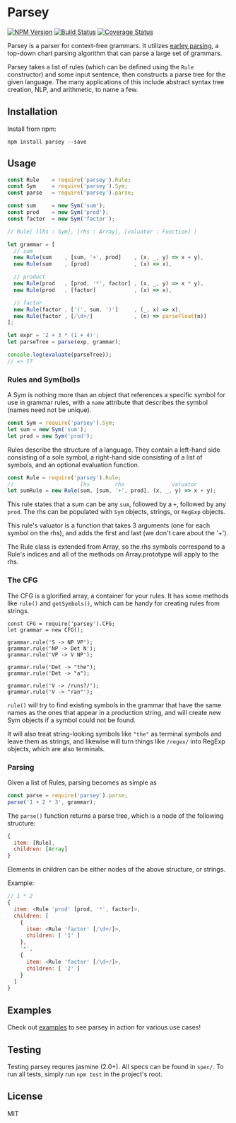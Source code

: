 
# Parsey
[![NPM Version][npm-image]][npm-url]
[![Build Status][travis-image]][travis-url]
[![Coverage Status][coveralls-image]][coveralls-url]

Parsey is a parser for context-free grammars. It utilizes
[earley parsing](https://www.wikiwand.com/en/Earley_parser), a top-down chart
parsing algorithm that can parse a large set of grammars.

Parsey takes a list of rules (which can be defined using the `Rule` constructor)
and some input sentence, then constructs a parse tree for the given language.
The many applications of this include abstract syntax tree creation, NLP, and
arithmetic, to name a few.


## Installation
Install from npm:
```
npm install parsey --save
```


## Usage
```javascript
const Rule    = require('parsey').Rule;
const Sym     = require('parsey').Sym;
const parse   = require('parsey').parse;

const sum     = new Sym('sum');
const prod    = new Sym('prod');
const factor  = new Sym('factor');

// Rule( [lhs : Sym], [rhs : Array], [valuator : Function] )

let grammar = [
  // sum
  new Rule(sum    , [sum, '+', prod]    , (x, _, y) => x + y),
  new Rule(sum    , [prod]              , (x) => x),

  // product
  new Rule(prod   , [prod, '*', factor] , (x, _, y) => x * y),
  new Rule(prod   , [factor]            , (x) => x),

  // factor
  new Rule(factor , ['(', sum, ')']     , (_, x) => x),
  new Rule(factor , [/\d+/]             , (n) => parseFloat(n))
];

let expr = '2 + 3 * (1 + 4)';
let parseTree = parse(exp, grammar);

console.log(evaluate(parseTree));
// => 17
```


### Rules and Sym(bol)s
A Sym is nothing more than an object that references a specific symbol for use
in grammar rules, with a `name` attribute that describes the symbol (names need
not be unique).

```javascript
const Sym = require('parsey').Sym;
let sum = new Sym('sum');
let prod = new Sym('prod');
```

Rules describe the structure of a language. They contain a left-hand side
consisting of a sole symbol, a right-hand side consisting of a list of symbols,
and an optional evaluation function.

```javascript
const Rule = require('parsey').Rule;
//                     lhs        rhs               valuator
let sumRule = new Rule(sum, [sum, '+', prod], (x, _, y) => x + y);
```

This rule states that a sum can be any `sum`, followed by a `+`, followed by
any `prod`. The rhs can be populated with `Sym` objects, strings, or `RegExp`
objects.

This rule's valuator is a function that takes 3 arguments (one for each symbol
on the rhs), and adds the first and last (we don't care about the '+').

The Rule class is extended from Array, so the rhs symbols correspond to a Rule's
indices and all of the methods on Array.prototype will apply to the rhs.


### The CFG
The CFG is a glorified array, a container for your rules. It has some methods
like `rule()` and `getSymbols()`, which can be handy for creating rules from
strings.

```javascsript
const CFG = require('parsey').CFG;
let grammar = new CFG();

grammar.rule('S -> NP VP');
grammar.rule('NP -> Det N');
grammar.rule('VP -> V NP');

grammar.rule('Det -> "the");
grammar.rule('Det -> "a");

grammar.rule('V -> /runs?/');
grammar.rule('V -> "ran"');
```

`rule()` will try to find existing symbols in the grammar that have the same
names as the ones that appear in a production string, and will create new Sym
objects if a symbol could not be found.

It will also treat string-looking symbols like `"the"` as terminal symbols and
leave them as strings, and likewise will turn things like `/regex/` into RegExp
objects, which are also terminals.


### Parsing
Given a list of Rules, parsing becomes as simple as

```javascript
const parse = require('parsey').parse;
parse('1 + 2 * 3', grammar);
```

The `parse()` function returns a parse tree, which is a node of the following
structure:

```javascript
{
  item: [Rule],
  children: [Array]
}
```

Elements in children can be either nodes of the above structure, or strings.

Example:
```javascript
// 1 * 2
{
  item: <Rule 'prod' [prod, '*', factor]>,
  children: [
    {
      item: <Rule 'factor' [/\d+/]>,
      children: [ '1' ]
    },
    '*',
    {
      item: <Rule 'factor' [/\d+/]>,
      children: [ '2' ]
    }
  ]
}
```


## Examples
Check out [examples](/patgrasso/parsey/tree/master/examples) to see parsey in
action for various use cases!


## Testing
Testing parsey requres jasmine (2.0+). All specs can be found in `spec/`. To run
all tests, simply run `npm test` in the project's root.


## License
MIT


[npm-image]: https://img.shields.io/npm/v/parsey.svg?style=flat
[npm-url]: https://www.npmjs.com/package/parsey
[travis-image]: https://travis-ci.org/patgrasso/parsey.svg?branch=master
[travis-url]: https://travis-ci.org/patgrasso/parsey
[coveralls-image]: https://coveralls.io/repos/github/patgrasso/parsey/badge.svg?branch=master
[coveralls-url]: https://coveralls.io/github/patgrasso/parsey?branch=master


